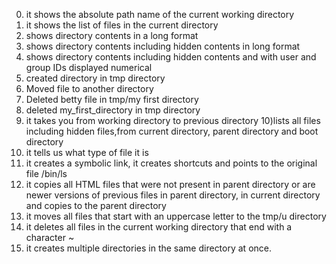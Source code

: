 0) it shows the absolute path name of the current working directory
1) it shows the list of files in the current directory
2) shows directory contents in a long format
3) shows directory contents including hidden contents in long format
4) shows directory contents including hidden contents and with user and group IDs displayed numerical
5)  created directory in tmp directory
6) Moved file to another directory
7) Deleted betty file in tmp/my first directory
8) deleted my_first_directory in tmp directory
9) it takes you from working directory to previous directory
10)lists all files including hidden files,from current directory, parent directory and boot directory
11) it tells us what type of file it is
12) it creates a symbolic link, it creates shortcuts and points to the original file /bin/ls
13) it copies all HTML files that were not present in parent directory or are newer versions of previous files in parent directory, in current directory and copies to the parent directory
14) it moves all files that start with an uppercase letter to the tmp/u directory
15) it deletes all files in the current working directory that end with a character ~
16) it creates multiple directories in the same directory at once. 